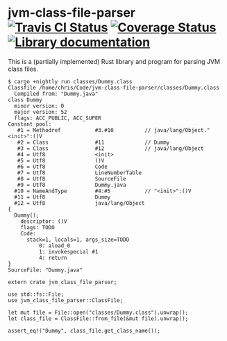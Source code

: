 # jvm-class-file-parser [![Travis CI Status](https://api.travis-ci.org/ExcaliburZero/jvm-class-file-parser.svg)](https://travis-ci.org/ExcaliburZero/jvm-class-file-parser) [![Coverage Status](https://coveralls.io/repos/github/ExcaliburZero/jvm-class-file-parser/badge.svg?branch=master)](https://coveralls.io/github/ExcaliburZero/jvm-class-file-parser?branch=master) [![Library documentation](https://img.shields.io/readthedocs/pip.svg)](https://excaliburzero.github.io/jvm-class-file-parser/master/jvm_class_file_parser/index.html)
This is a (partially implemented) Rust library and program for parsing JVM class files.

```
$ cargo +nightly run classes/Dummy.class
Classfile /home/chris/Code/jvm-class-file-parser/classes/Dummy.class
  Compiled from: "Dummy.java"
class Dummy
  minor version: 0
  major version: 52
  flags: ACC_PUBLIC, ACC_SUPER
Constant pool:
   #1 = Methodref           #3.#10          // java/lang/Object."<init>":()V
   #2 = Class               #11             // Dummy
   #3 = Class               #12             // java/lang/Object
   #4 = Utf8                <init>
   #5 = Utf8                ()V
   #6 = Utf8                Code
   #7 = Utf8                LineNumberTable
   #8 = Utf8                SourceFile
   #9 = Utf8                Dummy.java
  #10 = NameAndType         #4:#5           // "<init>":()V
  #11 = Utf8                Dummy
  #12 = Utf8                java/lang/Object
{
  Dummy();
    descriptor: ()V
    flags: TODO
    Code:
      stack=1, locals=1, args_size=TODO
          0: aload_0                            
          1: invokespecial #1                   
          4: return                             
}
SourceFile: "Dummy.java"
```

```
extern crate jvm_class_file_parser;

use std::fs::File;
use jvm_class_file_parser::ClassFile;

let mut file = File::open("classes/Dummy.class").unwrap();
let class_file = ClassFile::from_file(&mut file).unwrap();

assert_eq!("Dummy", class_file.get_class_name());
```

